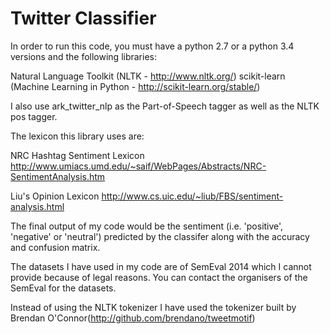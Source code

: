 # Twitter Classifier


In order to run this code, you must have a python 2.7 or a python 3.4 versions and the following libraries:

Natural Language Toolkit (NLTK - http://www.nltk.org/) scikit-learn (Machine Learning in Python - http://scikit-learn.org/stable/)

I also use ark_twitter_nlp as the Part-of-Speech tagger as well as the NLTK pos tagger.

The lexicon this library uses are:

NRC Hashtag Sentiment Lexicon http://www.umiacs.umd.edu/~saif/WebPages/Abstracts/NRC-SentimentAnalysis.htm

Liu's Opinion Lexicon http://www.cs.uic.edu/~liub/FBS/sentiment-analysis.html

The final output of my code would be the sentiment (i.e. 'positive', 'negative' or 'neutral') predicted by the classifer along with the accuracy and confusion matrix.

The datasets I have used in my code are of SemEval 2014 which I cannot provide because of legal reasons. You can contact the organisers of the SemEval for the datasets.

Instead of using the NLTK tokenizer I have used the tokenizer built by Brendan O'Connor(http://github.com/brendano/tweetmotif)
